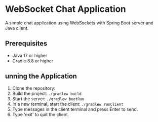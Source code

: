 # WebSocket Chat Application

A simple chat application using WebSockets with Spring Boot server and Java client.

## Prerequisites

- Java 17 or higher
- Gradle 8.8 or higher

## unning the Application

1. Clone the repository:
2. Build the project:
`./gradlew build`
3. Start the server:
`./gradlew bootRun`
4. In a new terminal, start the client:
`./gradlew runClient`
5. Type messages in the client terminal and press Enter to send.
6. Type 'exit' to quit the client.
